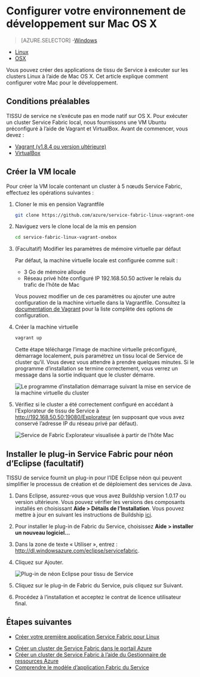 <properties
   pageTitle="Configurer votre environnement de développement sur Mac OS X | Microsoft Azure"
   description="Installer les outils, le Kit de développement logiciel et le runtime et créer un cluster de développement local. Après avoir terminé cette installation, vous serez prêt à créer des applications sous Mac OS X."
   services="service-fabric"
   documentationCenter=".net"
   authors="seanmck"
   manager="timlt"
   editor=""/>

<tags
   ms.service="service-fabric"
   ms.devlang="dotNet"
   ms.topic="get-started-article"
   ms.tgt_pltfrm="NA"
   ms.workload="NA"
   ms.date="09/25/2016"
   ms.author="seanmck"/>

# <a name="set-up-your-development-environment-on-mac-os-x"></a>Configurer votre environnement de développement sur Mac OS X

> [AZURE.SELECTOR]
-[Windows](service-fabric-get-started.md)
- [Linux](service-fabric-get-started-linux.md)
- [OSX](service-fabric-get-started-mac.md)

Vous pouvez créer des applications de tissu de Service à exécuter sur les clusters Linux à l’aide de Mac OS X. Cet article explique comment configurer votre Mac pour le développement.

## <a name="prerequisites"></a>Conditions préalables

TISSU de service ne s’exécute pas en mode natif sur OS X. Pour exécuter un cluster Service Fabric local, nous fournissons une VM Ubuntu préconfiguré à l’aide de Vagrant et VirtualBox. Avant de commencer, vous devez :

- [Vagrant (v1.8.4 ou version ultérieure)](http://wwww.vagrantup.com/downloads)
- [VirtualBox](http://www.virtualbox.org/wiki/Downloads)

## <a name="create-the-local-vm"></a>Créer la VM locale

Pour créer la VM locale contenant un cluster à 5 nœuds Service Fabric, effectuez les opérations suivantes :

1. Cloner le mis en pension Vagrantfile

    ```bash
    git clone https://github.com/azure/service-fabric-linux-vagrant-onebox.git
    ```

2. Naviguez vers le clone local de la mis en pension

    ```bash
    cd service-fabric-linux-vagrant-onebox
    ```

3. (Facultatif) Modifier les paramètres de mémoire virtuelle par défaut

    Par défaut, la machine virtuelle locale est configurée comme suit :

    - 3 Go de mémoire allouée
    - Réseau privé hôte configuré IP 192.168.50.50 activer le relais du trafic de l’hôte de Mac

    Vous pouvez modifier un de ces paramètres ou ajouter une autre configuration de la machine virtuelle dans la Vagrantfile. Consultez la [documentation de Vagrant](http://www.vagrantup.com/docs) pour la liste complète des options de configuration.

4. Créer la machine virtuelle

    ```bash
    vagrant up
    ```

    Cette étape télécharge l’image de machine virtuelle préconfiguré, démarrage localement, puis paramétrez un tissu local de Service de cluster qu’il. Vous devez vous attendre à prendre quelques minutes. Si le programme d’installation se termine correctement, vous verrez un message dans la sortie indiquant que le cluster démarre.

    ![Le programme d’installation démarrage suivant la mise en service de la machine virtuelle du cluster][cluster-setup-script]

5. Vérifiez si le cluster a été correctement configuré en accédant à l’Explorateur de tissu de Service à http://192.168.50.50:19080/Explorateur (en supposant que vous avez conservé l’adresse IP du réseau privé par défaut).

    ![Service de Fabric Explorateur visualisée à partir de l’hôte Mac][sfx-mac]


## <a name="install-the-service-fabric-plugin-for-eclipse-neon-optional"></a>Installer le plug-in Service Fabric pour néon d’Eclipse (facultatif)

TISSU de service fournit un plug-in pour l’IDE Eclipse néon qui peuvent simplifier le processus de création et de déploiement des services de Java.

1. Dans Eclipse, assurez-vous que vous avez Buildship version 1.0.17 ou version ultérieure. Vous pouvez vérifier les versions des composants installés en choisissant **Aide > Détails de l’Installation**. Vous pouvez mettre à jour en suivant les instructions de Buildship [ici][buildship-update].

2. Pour installer le plug-in de Fabric du Service, choisissez **Aide > installer un nouveau logiciel...**

3. Dans la zone de texte « Utiliser », entrez : http://dl.windowsazure.com/eclipse/servicefabric.

4. Cliquez sur Ajouter.

    ![Plug-in de néon Eclipse pour tissu de Service][sf-eclipse-plugin-install]

5. Cliquez sur le plug-in de Fabric du Service, puis cliquez sur Suivant.

6. Procédez à l’installation et acceptez le contrat de licence utilisateur final.

## <a name="next-steps"></a>Étapes suivantes

- [Créer votre première application Service Fabric pour Linux](service-fabric-create-your-first-linux-application-with-java.md)

<!-- Links -->

- [Créer un cluster de Service Fabric dans le portail Azure](service-fabric-cluster-creation-via-portal.md)
- [Créer un cluster de Service Fabric à l’aide du Gestionnaire de ressources Azure](service-fabric-cluster-creation-via-arm.md)
- [Comprendre le modèle d’application Fabric du Service](service-fabric-application-model.md)

<!-- Images -->
[cluster-setup-script]: ./media/service-fabric-get-started-mac/cluster-setup-mac.png
[sfx-mac]: ./media/service-fabric-get-started-mac/sfx-mac.png
[sf-eclipse-plugin-install]: ./media/service-fabric-get-started-mac/sf-eclipse-plugin-install.png
[buildship-update]: https://projects.eclipse.org/projects/tools.buildship
